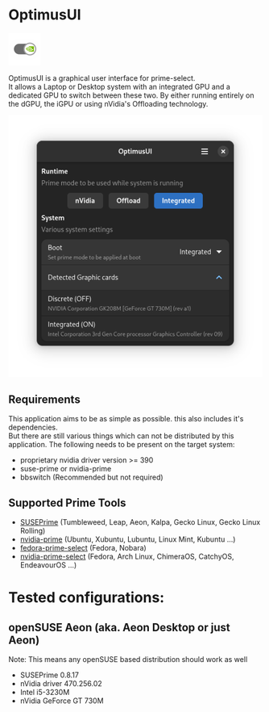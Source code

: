 # OptimusUI

![OptimusUI Icon](https://raw.githubusercontent.com/Z-Ray-Entertainment/optimus-ui/refs/heads/main/optimusui/data/screenshots/icon_small.png)

OptimusUI is a graphical user interface for prime-select.  
It allows a Laptop or Desktop system with an integrated GPU and a dedicated GPU to switch between these two. By either
running entirely on the dGPU, the iGPU or using nVidia's Offloading technology.

![OptimusUI](https://raw.githubusercontent.com/Z-Ray-Entertainment/optimus-ui/refs/heads/main/optimusui/data/screenshots/optimus_ui.png)

## Requirements

This application aims to be as simple as possible. this also includes it's dependencies.  
But there are still various things which can not be distributed by this application.
The following needs to be present on the target system:

- proprietary nvidia driver version >= 390
- suse-prime or nvidia-prime
- bbswitch (Recommended but not required)

## Supported Prime Tools

- [SUSEPrime](https://github.com/openSUSE/SUSEPrime) (Tumbleweed, Leap, Aeon, Kalpa, Gecko Linux, Gecko Linux
  Rolling)
- [nvidia-prime](https://wiki.ubuntuusers.de/Hybrid-Grafikkarten/PRIME/) (Ubuntu, Xubuntu, Lubuntu, Linux Mint,
  Kubuntu ...)
- [fedora-prime-select](https://github.com/bosim/FedoraPrime/blob/master/fedora-prime-select) (Fedora, Nobara)
- [nvidia-prime-select](https://github.com/wildtruc/nvidia-prime-select) (Fedora, Arch Linux, ChimeraOS, CatchyOS,
  EndeavourOS ...)

# Tested configurations:

## openSUSE Aeon (aka. Aeon Desktop or just Aeon)

Note: This means any openSUSE based distribution should work as well

- SUSEPrime 0.8.17
- nVidia driver 470.256.02
- Intel i5-3230M
- nVidia GeForce GT 730M
